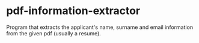 # pdf-information-extractor
Program that extracts the applicant's name, surname and email information from the given pdf (usually a resume).
